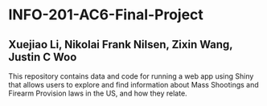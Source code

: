 # INFO-201-AC6-Final-Project

## Xuejiao Li, Nikolai Frank Nilsen, Zixin Wang, Justin C Woo

This repository contains data and code for running a web app using Shiny that allows users to explore and find information about Mass Shootings and Firearm Provision laws in the US, and how they relate.

